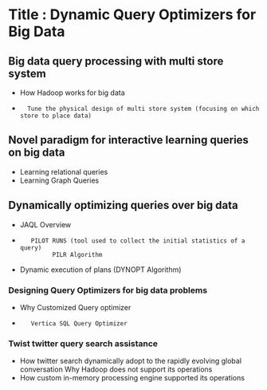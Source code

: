 # Title :  Dynamic Query Optimizers for   Big Data 

## Big data query processing with multi store system 
-	How Hadoop works for  big data 
-       Tune the physical design of multi store system (focusing on which store to place data) 
## Novel paradigm for interactive learning queries on big data 
-	Learning relational queries 
-	Learning Graph Queries 
## Dynamically optimizing queries over big data
-	 JAQL Overview 
-        PILOT RUNS (tool used to collect the initial statistics of a query) 
               PILR Algorithm 
-  Dynamic execution of plans (DYNOPT Algorithm) 
### Designing Query Optimizers for big data problems 
-	 Why Customized Query optimizer 
-        Vertica SQL Query Optimizer 
### Twist twitter query search assistance 
-	How twitter search dynamically adopt to the rapidly evolving global conversation 
	Why Hadoop does not support its operations 
-	How custom in-memory processing engine supported its operations 


